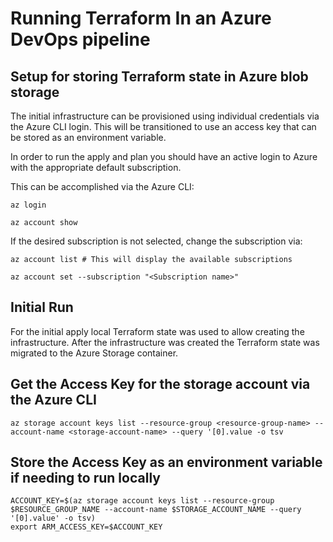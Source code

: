 # Running Terraform In an Azure DevOps pipeline

## Setup for storing Terraform state in Azure blob storage

The initial infrastructure can be provisioned using individual credentials via the Azure CLI login.  This will be transitioned to use an access key that can be stored as an environment variable.


In order to run the apply and plan you should have an active login to Azure with the appropriate default subscription.

This can be accomplished via the Azure CLI:

````
az login

az account show
````

If the desired subscription is not selected, change the subscription via:

````
az account list # This will display the available subscriptions

az account set --subscription "<Subscription name>"
````

## Initial Run
For the initial apply local Terraform state was used to allow creating the infrastructure.  After the infrastructure was created the Terraform state was migrated to the Azure Storage container.


## Get the Access Key for the storage account via the Azure CLI
````
az storage account keys list --resource-group <resource-group-name> --account-name <storage-account-name> --query '[0].value -o tsv
````

## Store the Access Key as an environment variable if needing to run locally

````
ACCOUNT_KEY=$(az storage account keys list --resource-group $RESOURCE_GROUP_NAME --account-name $STORAGE_ACCOUNT_NAME --query '[0].value' -o tsv)
export ARM_ACCESS_KEY=$ACCOUNT_KEY
````


